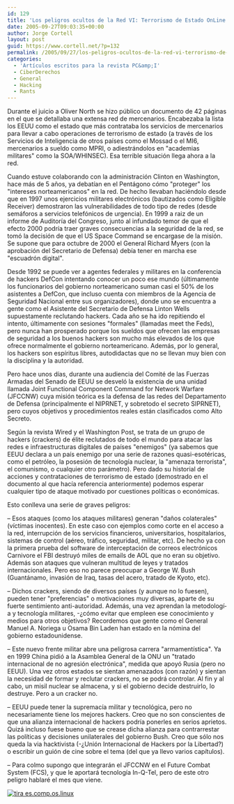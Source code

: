 ```yaml
---
id: 129
title: 'Los peligros ocultos de la Red VI: Terrorismo de Estado OnLine (PC&amp;I 33)'
date: 2005-09-27T09:03:35+00:00
author: Jorge Cortell
layout: post
guid: https://www.cortell.net/?p=132
permalink: /2005/09/27/los-peligros-ocultos-de-la-red-vi-terrorismo-de-estado-online-pci-33/
categories:
  - 'Artí­culos escritos para la revista PC&amp;I'
  - CiberDerechos
  - General
  - Hacking
  - Rants
---
```

Durante el juicio a Oliver North se hizo público un documento de 42 páginas en el que se detallaba una extensa red de mercenarios. Encabezaba la lista los EEUU como el estado que más contrataba los servicios de mercenarios para llevar a cabo operaciones de terrorismo de estado (a través de los Servicios de Inteligencia de otros paí­ses como el Mossad o el MI6, mercenarios a sueldo como MPRI, o adiestrándolos en "academias militares" como la SOA/WHINSEC). Esa terrible situación llega ahora a la red.

Cuando estuve colaborando con la administración Clinton en Washington, hace más de 5 años, ya debatí­an en el Pentágono cómo "proteger" los "intereses norteamericanos" en la red. De hecho llevaban haciéndolo desde que en 1997 unos ejercicios militares electrónicos (bautizados como Eligible Receiver) demostraron las vulnerabilidades de todo tipo de redes (desde semáforos a servicios telefónicos de urgencia). En 1999 a raiz de un informe de Auditorí­a del Congreso, junto al infundado temor de que el efecto 2000 podrí­a traer graves consecuencias a la seguridad de la red, se tomó la decisión de que el US Space Command se encargase de la misión. Se supone que para octubre de 2000 el General Richard Myers (con la aprobación del Secretario de Defensa) debí­a tener en marcha ese "escuadrón digital".

Desde 1992 se puede ver a agentes federales y militares en la conferencia de hackers DefCon intentando conocer un poco ese mundo (últimamente los funcionarios del gobierno norteamericano suman casi el 50% de los asistentes a DefCon, que incluso cuenta con miembros de la Agencia de Seguridad Nacional entre sus organizadores), donde uno se encuentra a gente como el Asistente del Secretario de Defensa Linton Wells supuestamente reclutando hackers. Cada año se ha ido repitiendo el intento, últimamente con sesiones "formales" (llamadas meet the Feds), pero nunca han prosperado porque los sueldos que ofrecen las empresas de seguridad a los buenos hackers son mucho más elevados de los que ofrece normalmente el gobierno norteamericano. Además, por lo general, los hackers son espí­ritus libres, autodidactas que no se llevan muy bien con la disciplina y la autoridad.

Pero hace unos dí­as, durante una audiencia del Comité de las Fuerzas Armadas del Senado de EEUU se desveló la existencia de una unidad llamada Joint Functional Component Command for Network Warfare (JFCCNW) cuya misión teórica es la defensa de las redes del Departamento de Defensa (principalmente el NIPRNET, y sobretodo el secreto SIPRNET), pero cuyos objetivos y procedimientos reales están clasificados como Alto Secreto.

Según la revista Wired y el Washington Post, se trata de un grupo de hackers (crackers) de élite reclutados de todo el mundo para atacar las redes e infraestructuras digitales de paí­ses "enemigos" (ya sabemos que EEUU declara a un paí­s enemigo por una serie de razones quasi-esotéricas, como el petróleo, la posesión de tecnologí­a nuclear, la "amenaza terrorista", el comunismo, o cualquier otro parámetro). Pero dado su historial de acciones y contrataciones de terrorismo de estado (demostrado en el documento al que hací­a referencia anteriormente) podemos esperar cualquier tipo de ataque motivado por cuestiones polí­ticas o económicas.

Esto conlleva una serie de graves peligros:

– Esos ataques (como los ataques militares) generan "daños colaterales" (ví­ctimas inocentes). En este caso con ejemplos como corte en el acceso a la red, interrupción de los servicios financieros, universitarios, hospitalarios, sistemas de control (aéreo, tráfico, seguridad, militar, etc). De hecho ya con la primera prueba del software de interceptación de correos electrónicos Carnivore el FBI destruyó miles de emails de AOL que no eran su objetivo. Además son ataques que vulneran multitud de leyes y tratados internacionales. Pero eso no parece preocupar a George W. Bush (Guantánamo, invasión de Iraq, tasas del acero, tratado de Kyoto, etc).
  
– Dichos crackers, siendo de diversos paí­ses (y aunque no lo fuesen), pueden tener "preferencias" o motivaciones muy diversas, aparte de su fuerte sentimiento anti-autoridad. Además, una vez aprendan la metodologí­a y tecnologí­a militares, -¿cómo evitar que empleen ese conocimiento y medios para otros objetivos? Recordemos que gente como el General Manuel A. Noriega u Osama Bin Laden han estado en la nómina del gobierno estadounidense.
  
– Este nuevo frente militar abre una peligrosa carrera "armamentí­stica". Ya en 1999 China pidió a la Asamblea General de la ONU un "tratado internacional de no agresión electrónica", medida que apoyó Rusia (pero no EEUU). Una vez otros estados se sientan amenazados (con razón) y sientan la necesidad de formar y reclutar crackers, no se podrá controlar. Al fin y al cabo, un misil nuclear se almacena, y si el gobierno decide destruirlo, lo destruye. Pero a un cracker no.
  
– EEUU puede tener la supremací­a militar y tecnológica, pero no necesariamente tiene los mejores hackers. Creo que no son conscientes de que una alianza internacional de hackers podrí­a ponerles en serios aprietos. Quizá incluso fuese bueno que se crease dicha alianza para contrarrestar las polí­ticas y decisiones unilaterales del gobierno Bush. Creo que sólo nos queda la via hacktivista (-¿Unión Internacional de Hackers por la Libertad?) o escribir un guión de cine sobre el tema (del que ya llevo varios capí­tulos).
  
– Para colmo supongo que integrarán el JFCCNW en el Future Combat System (FCS), y que le aportará tecnologí­a In-Q-Tel, pero de este otro peligro hablaré el mes que viene.

[<img src="https://tira.escomposlinux.org/ecol-222.png" alt="tira es.comp.os.linux" border="0" />](https://tira.escomposlinux.org/ecol-222.png)